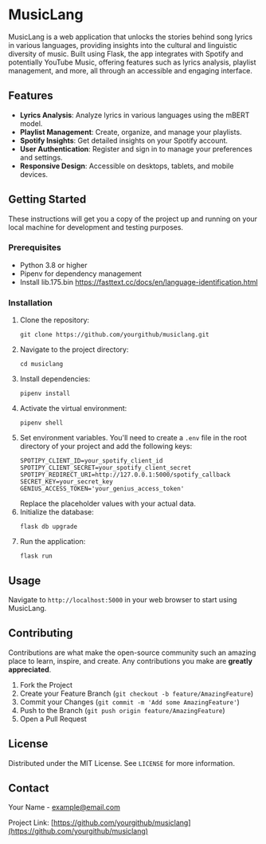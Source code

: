 
# MusicLang

MusicLang is a web application that unlocks the stories behind song lyrics in various languages, providing insights into the cultural and linguistic diversity of music. Built using Flask, the app integrates with Spotify and potentially YouTube Music, offering features such as lyrics analysis, playlist management, and more, all through an accessible and engaging interface.

## Features

- **Lyrics Analysis**: Analyze lyrics in various languages using the mBERT model.
- **Playlist Management**: Create, organize, and manage your playlists.
- **Spotify Insights**: Get detailed insights on your Spotify account.
- **User Authentication**: Register and sign in to manage your preferences and settings.
- **Responsive Design**: Accessible on desktops, tablets, and mobile devices.

## Getting Started

These instructions will get you a copy of the project up and running on your local machine for development and testing purposes.

### Prerequisites

- Python 3.8 or higher
- Pipenv for dependency management
- Install lib.175.bin https://fasttext.cc/docs/en/language-identification.html

### Installation

1. Clone the repository:
   ```
   git clone https://github.com/yourgithub/musiclang.git
   ```
2. Navigate to the project directory:
   ```
   cd musiclang
   ```
3. Install dependencies:
   ```
   pipenv install
4. Activate the virtual environment:
   ```
   pipenv shell
   ```
5. Set environment variables. You'll need to create a `.env` file in the root directory of your project and add the following keys:
   ```
   SPOTIPY_CLIENT_ID=your_spotify_client_id
   SPOTIPY_CLIENT_SECRET=your_spotify_client_secret
   SPOTIPY_REDIRECT_URI=http://127.0.0.1:5000/spotify_callback
   SECRET_KEY=your_secret_key
   GENIUS_ACCESS_TOKEN='your_genius_access_token'
   ```
   Replace the placeholder values with your actual data.
6. Initialize the database:
   ```
   flask db upgrade
   ```
7. Run the application:
   ```
   flask run
   ```

## Usage

Navigate to `http://localhost:5000` in your web browser to start using MusicLang.

## Contributing

Contributions are what make the open-source community such an amazing place to learn, inspire, and create. Any contributions you make are **greatly appreciated**.

1. Fork the Project
2. Create your Feature Branch (`git checkout -b feature/AmazingFeature`)
3. Commit your Changes (`git commit -m 'Add some AmazingFeature'`)
4. Push to the Branch (`git push origin feature/AmazingFeature`)
5. Open a Pull Request

## License

Distributed under the MIT License. See `LICENSE` for more information.

## Contact

Your Name - example@email.com

Project Link: [https://github.com/yourgithub/musiclang](https://github.com/yourgithub/musiclang)
